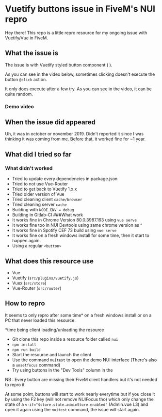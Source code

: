 # Vuetify buttons issue in FiveM's NUI repro
Hey there!
This repo is a little repro resource for my ongoing issue with Vuetify/Vue in FiveM.

## What the issue is
The issue is with Vuetify styled button component ( <v-btn> ).

As you can see in the video below, sometimes clicking doesn't execute the button `@click` action.

It only does execute after a few try. As you can see in the video, it can be quite random.

### Demo video

## When the issue did appeared
Uh, it was in october or november 2019. Didn't reported it since I was thinking it was coming from me.
Before that, it worked fine for ~1 year.
## What did I tried so far
### What didn't worked
- Tried to update every dependencies in package.json
- Tried to not use Vue-Router
- Tried to get back to Vuetify 1.x.x
- Tried older version of Vue
- Tried cleaning client `cache/browser`
- Tried cleaning server `cache`
- Building with `NODE_ENV = debug`
- Building in Gitlab-CI
###What work
- It works fine in Chrome Version 80.0.3987.163 using `vue serve`
- It works fine too in NUI Devtools using same chrome version as ^
- It works fine in Spotify CEF 73 build using `vue serve`
- It works fine on a fresh windows install for some time, then it start to happen again.
- Using a regular `<button>`

## What does this resource use
- Vue
- Vuetify (``src/plugins/vuetify.js``)
- Vuex (``src/store``)
- Vue-Router (``src/router``)

## How to repro
It seems to only repro after some time* on a fresh windows install or on a PC that never loaded this resource. 

*time being client loading/unloading the resource

- Git clone this repo inside a resource folder called `nui`
- `npm install`
- `npm run build`
- Start the resource and launch the client
- Use the command ``nuitest`` to open the demo NUI interface (There's also a `unsetfocus` command)
- Try using buttons in the "Dev Tools" column in the 

NB : Every button are missing their FiveM client handlers but it's not needed to repro it

At some point, buttons will start to work nearly everytime
but if you close it by using the F2 key (will not remove NUIFocus tho) 
which only change the state of a `v-if="$store.state.adminStore.enabled"` (Admin.vue L3)
and open it again using the `nuitest` command, the issue will start again.

